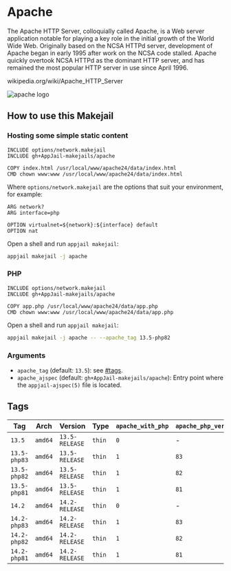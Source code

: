 # Apache

The Apache HTTP Server, colloquially called Apache, is a Web server application notable for playing a key role in the initial growth of the World Wide Web. Originally based on the NCSA HTTPd server, development of Apache began in early 1995 after work on the NCSA code stalled. Apache quickly overtook NCSA HTTPd as the dominant HTTP server, and has remained the most popular HTTP server in use since April 1996.

wikipedia.org/wiki/Apache\_HTTP\_Server

![apache logo](https://imgur.com/hOJRhwb.png)

## How to use this Makejail

### Hosting some simple static content

```
INCLUDE options/network.makejail
INCLUDE gh+AppJail-makejails/apache

COPY index.html /usr/local/www/apache24/data/index.html
CMD chown www:www /usr/local/www/apache24/data/index.html
```

Where `options/network.makejail` are the options that suit your environment, for example:

```
ARG network?
ARG interface=php

OPTION virtualnet=${network}:${interface} default
OPTION nat
```

Open a shell and run `appjail makejail`:

```sh
appjail makejail -j apache
```

### PHP

```
INCLUDE options/network.makejail
INCLUDE gh+AppJail-makejails/apache

COPY app.php /usr/local/www/apache24/data/app.php
CMD chown www:www /usr/local/www/apache24/data/app.php
```

Open a shell and run `appjail makejail`:

```sh
appjail makejail -j apache -- --apache_tag 13.5-php82
```

### Arguments

* `apache_tag` (default: `13.5`): see [#tags](#tags).
* `apache_ajspec` (default: `gh+AppJail-makejails/apache`): Entry point where the `appjail-ajspec(5)` file is located.

## Tags

| Tag                    | Arch    | Version            | Type   | `apache_with_php` | `apache_php_version` |
| ---------------------- | ------- | ------------------ | ------ | ----------------- | -------------------- |
| `13.5`             | `amd64` | `13.5-RELEASE` | `thin` |        `0`        | -                    |
| `13.5-php83` | `amd64` | `13.5-RELEASE` | `thin` |        `1`        | `83`           |
| `13.5-php82` | `amd64` | `13.5-RELEASE` | `thin` |        `1`        | `82`           |
| `13.5-php81` | `amd64` | `13.5-RELEASE` | `thin` |        `1`        | `81`           |
| `14.2`             | `amd64` | `14.2-RELEASE` | `thin` |        `0`        | -                    |
| `14.2-php83` | `amd64` | `14.2-RELEASE` | `thin` |        `1`        | `83`           |
| `14.2-php82` | `amd64` | `14.2-RELEASE` | `thin` |        `1`        | `82`           |
| `14.2-php81` | `amd64` | `14.2-RELEASE` | `thin` |        `1`        | `81`           |
